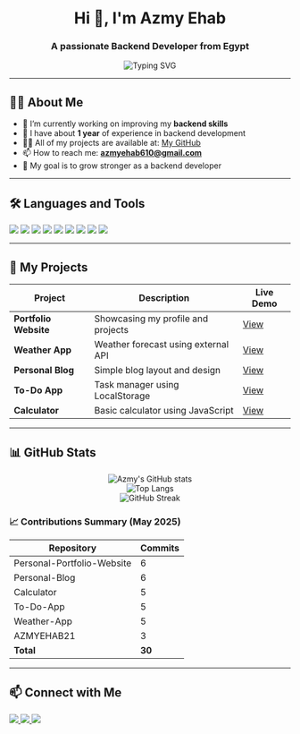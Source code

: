 <h1 align="center">Hi 👋, I'm Azmy Ehab</h1>
<h3 align="center">A passionate Backend Developer from Egypt</h3>

<p align="center">
  <img src="https://readme-typing-svg.herokuapp.com?font=Fira+Code&size=22&duration=3000&pause=1000&center=true&vCenter=true&width=440&lines=Backend+Developer;Open+Source+Contributor;Always+Learning+New+Tech" alt="Typing SVG" />
</p>

---

## 🙋‍♂️ About Me

- 🌱 I’m currently working on improving my **backend skills**
- 🧠 I have about **1 year** of experience in backend development
- 👨‍💻 All of my projects are available at: [My GitHub](https://github.com/AZMYEHAB21)
- 📫 How to reach me: **azmyehab610@gmail.com**
- 🎯 My goal is to grow stronger as a backend developer

---

## 🛠️ Languages and Tools

<p align="left">
  <img src="https://img.shields.io/badge/JavaScript-F7DF1E?style=for-the-badge&logo=javascript&logoColor=000" />
  <img src="https://img.shields.io/badge/Node.js-339933?style=for-the-badge&logo=nodedotjs&logoColor=white" />
  <img src="https://img.shields.io/badge/Express.js-000000?style=for-the-badge&logo=express&logoColor=white" />
  <img src="https://img.shields.io/badge/MongoDB-47A248?style=for-the-badge&logo=mongodb&logoColor=white" />
  <img src="https://img.shields.io/badge/MySQL-00758F?style=for-the-badge&logo=mysql&logoColor=white" />
  <img src="https://img.shields.io/badge/Git-F05032?style=for-the-badge&logo=git&logoColor=white" />
  <img src="https://img.shields.io/badge/GitHub-181717?style=for-the-badge&logo=github&logoColor=white" />
  <img src="https://img.shields.io/badge/HTML5-E34F26?style=for-the-badge&logo=html5&logoColor=white" />
  <img src="https://img.shields.io/badge/CSS3-1572B6?style=for-the-badge&logo=css3&logoColor=white" />
</p>

---

## 🚀 My Projects

| Project                     | Description                          | Live Demo |
|----------------------------|--------------------------------------|-----------|
| **Portfolio Website**      | Showcasing my profile and projects   | [View](https://azmyehab21.github.io/Personal-Portfolio-Website/) |
| **Weather App**            | Weather forecast using external API  | [View](https://azmyehab21.github.io/Weather-App/) |
| **Personal Blog**          | Simple blog layout and design        | [View](https://azmyehab21.github.io/Personal-Blog/) |
| **To-Do App**              | Task manager using LocalStorage      | [View](https://azmyehab21.github.io/To-Do-App/) |
| **Calculator**             | Basic calculator using JavaScript    | [View](https://azmyehab21.github.io/Calculator/) |

---

## 📊 GitHub Stats

<p align="center">
  <img src="https://github-readme-stats.vercel.app/api?username=AZMYEHAB21&show_icons=true&theme=tokyonight" alt="Azmy's GitHub stats" />
  <br/>
  <img src="https://github-readme-stats.vercel.app/api/top-langs/?username=AZMYEHAB21&layout=compact&theme=tokyonight" alt="Top Langs" />
  <br/>
  <img src="https://github-readme-streak-stats.herokuapp.com?user=AZMYEHAB21&theme=tokyonight" alt="GitHub Streak" />
</p>

### 📈 Contributions Summary (May 2025)
| Repository                      | Commits |
|--------------------------------|---------|
| Personal-Portfolio-Website     | 6       |
| Personal-Blog                  | 6       |
| Calculator                     | 5       |
| To-Do-App                      | 5       |
| Weather-App                    | 5       |
| AZMYEHAB21                     | 3       |
| **Total**                      | **30**  |


---

## 📫 Connect with Me

<p align="left">
  <a href="https://www.linkedin.com/in/azmy-ihab-0219b4356" target="_blank">
    <img src="https://img.shields.io/badge/LinkedIn-azmy--ihab-blue?style=for-the-badge&logo=linkedin" />
  </a>
  <a href="https://instagram.com/azmy_ehab_" target="_blank">
    <img src="https://img.shields.io/badge/Instagram-azmy__ehab_-E4405F?style=for-the-badge&logo=instagram&logoColor=white" />
  </a>
  <a href="mailto:azmyehab610@gmail.com">
    <img src="https://img.shields.io/badge/Gmail-azmyehab610@gmail.com-D14836?style=for-the-badge&logo=gmail&logoColor=white" />
  </a>
</p>
